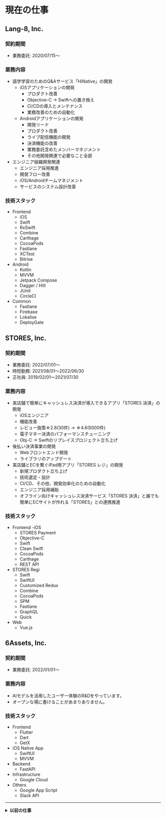# 現在の仕事

## **Lang-8, Inc.**

### 契約期間

- 業務委託: 2020/07/15〜

### 業務内容

- 語学学習のためのQ&Aサービス「HiNative」の開発
  - iOSアプリケーションの開発
    - プロダクト改善
    - Objective-C -> Swiftへの置き換え
    - CI/CDの導入とメンテナンス
    - 業務改善のための自動化
  - Androidアプリケーションの開発
    - 開発リード
    - プロダクト改善
    - ライブ配信機能の開発
    - 決済機能の改善
    - 業務委託含めたメンバーマネジメント
    - その他開発関連で必要なこと全部
- エンジニア組織開発関連
  - エンジニア採用推進
  - 開発フロー改善
  - iOS/Androidチームマネジメント
  - サービスのシステム設計改善

### 技術スタック

- Frontend
  - iOS
  - Swift
  - RxSwift
  - Combine
  - Carthage
  - CocoaPods
  - Fastlane
  - XCTest
  - Bitrise
- Android
  - Kotlin
  - MVVM
  - Jetpack Compose
  - Dagger / Hilt
  - JUnit
  - CircleCI
- Common
  - Fastlane
  - Firebase
  - Lokalise
  - DeployGate

## **STORES, Inc.**

### 契約期間

- 業務委託: 2022/07/01〜
- 時短勤務: 2021/08/01〜2022/06/30
- 正社員: 2019/02/01〜2021/07/30

### 業務内容

- 実店舗で簡単にキャッシュレス決済が導入できるアプリ「STORES 決済」の開発
  - iOSエンジニア
  - 機能改善
  - レビュー施策☆2.8(30件) -> ☆4.6(5000件)
  - 電子マネー決済のパフォーマンスチューニング
  - Obj-C -> Swiftのリプレイスプロジェクト立ち上げ
- 後払い決済事業の開発
  - Webフロントエンド開発
  - ライブラリのアップデート
- 実店舗とECを繋ぐiPad用アプリ「STORES レジ」の開発
  - 新規プロダクト立ち上げ
  - 技術選定・設計
  - CI/CD、その他、開発効率化のための自動化
  - エンジニア採用補助
  - オフライン向けキャッシュレス決済サービス「STORES 決済」と誰でも簡単にECサイトが作れる「STORES」との連携推進

### 技術スタック

- Frontend
  -iOS
  - STORES Payment
  - Objective-C
  - Swift
  - Clean Swift
  - CocoaPods
  - Carthage
  - REST API
- STORES Regi
  - Swift
  - SwiftUI
  - Customized Redux
  - Combine
  - CocoaPods
  - SPM
  - Fastlane
  - GraphQL
  - Quick
- Web
  - Vue.js

## **6Assets, Inc.**

### 契約期間

- 業務委託: 2022/01/01〜

### 業務内容

- AIモデルを活用したユーザー体験のR&Dをやっています。
- オープンな場に書けることがあまりありません。

### 技術スタック

- Frontend
  - Flutter
  - Dart
  - GetX
- iOS Native App
  - SwiftUI
  - MVVM
- Backend
  - FastAPI
- Infrastructure
  - Google Cloud
- Others
  - Google App Script
  - Slack API

---

<details>
  <summary><strong>以前の仕事</strong></summary>

  <br>

  ## **WakuTech, Inc. / SOELU, Inc.**

  ### 契約期間

  - 正社員: 2016/09/01〜2019/01/31
  - 業務委託: 2016/05/15〜2016/08/31

  ### 業務内容

  - 海外向けの動画配信 x リアルタイムコミュニケーションサービスの開発
    - 海外向けのVODの動画配信・視聴機能を搭載したAndroid用アプリの開発
    - リアルタイムのスレッド型コミュニケーション機能を搭載
    - BPとのコミュニケーションや業務委託メンバーのマネジメントを含めた開発のリード
    - 開発に必要なこと全部
  - オンラインフィットネスサービスの開発
    - ブラウザやモバイルアプリを利用して先生と生徒が1対多でオンラインでフィットネスを受講できるサービスの立ち上げ・開発・運用
    - Webアプリケーションのフロントエンド、バックエンドの開発
    - 同サービスのiOS、Androidアプリの開発リード
    - カスタマーサポート
    - その他必要なこと全部

  ### 技術スタック

  - Frontend
    - iOS
      - Swift
    - Android
      - Java
      - Kotlin
    - Web
      - React
      - Redux
      - Styled Components
      - JavaScript
      - TypeScript
  - Backend
    - Ruby on Rails
  - Infrastructure
    - GCP
    - GKE
    - Kubernetes
  - Others
    - Fastlane
    - Firebase
    - Photoshop
    - Illustrator

  ## **YAZ CO.,LTD.**

  ### 契約期間

  - 正社員: 2015/04/01〜2016/08/31

  ### What I did

  - 様々なプロダクトを制作してきました。
  - 3つのiOSアプリの実装 x 3
    - 在庫管理アプリ
    - プロジェクションマッピングアプリ
    - カラオケリモコンアプリ
  - Androidアプリの実装 x 2
    - 作業の強制中断アラーム
    - Pepper（ソフトバンクのロボット）の操作用アプリ
  - 卓上型ロボットを用いた遠隔作業用システムの開発
    - Windows用デスクトップアプリの実装
    - BLEモジュール用ドライバの実装
    - デスクトップロボット制御のためのバックエンドシステムの実装

  ### 技術スタック

  - for iOS Apps
    - Swift
    - Objective-C
    - OpenGL ES 2.0
  - for Android Apps
    - Java
    - Kotlin
  - for Windows Apps
    - Java
    - C#
    - C++
  - for Pepper Apps
    - JavaScript
    - Python

</details>
